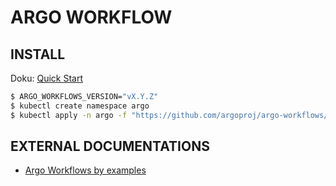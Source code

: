 ARGO WORKFLOW
=============

INSTALL
-------

Doku: [Quick Start](https://argo-workflows.readthedocs.io/en/latest/quick-start/)


```bash
$ ARGO_WORKFLOWS_VERSION="vX.Y.Z"
$ kubectl create namespace argo
$ kubectl apply -n argo -f "https://github.com/argoproj/argo-workflows/releases/download/${ARGO_WORKFLOWS_VERSION}/quick-start-minimal.yaml"
```


EXTERNAL DOCUMENTATIONS
-----------------------

- [Argo Workflows by examples](https://github.com/argoproj/argo-workflows/tree/main/examples)